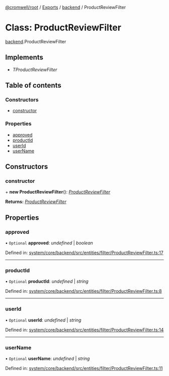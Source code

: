 [@cromwell/root](../README.md) / [Exports](../modules.md) / [backend](../modules/backend.md) / ProductReviewFilter

# Class: ProductReviewFilter

[backend](../modules/backend.md).ProductReviewFilter

## Implements

* *TProductReviewFilter*

## Table of contents

### Constructors

- [constructor](backend.productreviewfilter.md#constructor)

### Properties

- [approved](backend.productreviewfilter.md#approved)
- [productId](backend.productreviewfilter.md#productid)
- [userId](backend.productreviewfilter.md#userid)
- [userName](backend.productreviewfilter.md#username)

## Constructors

### constructor

\+ **new ProductReviewFilter**(): [*ProductReviewFilter*](backend.productreviewfilter.md)

**Returns:** [*ProductReviewFilter*](backend.productreviewfilter.md)

## Properties

### approved

• `Optional` **approved**: *undefined* \| *boolean*

Defined in: [system/core/backend/src/entities/filter/ProductReviewFilter.ts:17](https://github.com/CromwellCMS/Cromwell/blob/8568c07/system/core/backend/src/entities/filter/ProductReviewFilter.ts#L17)

___

### productId

• `Optional` **productId**: *undefined* \| *string*

Defined in: [system/core/backend/src/entities/filter/ProductReviewFilter.ts:8](https://github.com/CromwellCMS/Cromwell/blob/8568c07/system/core/backend/src/entities/filter/ProductReviewFilter.ts#L8)

___

### userId

• `Optional` **userId**: *undefined* \| *string*

Defined in: [system/core/backend/src/entities/filter/ProductReviewFilter.ts:14](https://github.com/CromwellCMS/Cromwell/blob/8568c07/system/core/backend/src/entities/filter/ProductReviewFilter.ts#L14)

___

### userName

• `Optional` **userName**: *undefined* \| *string*

Defined in: [system/core/backend/src/entities/filter/ProductReviewFilter.ts:11](https://github.com/CromwellCMS/Cromwell/blob/8568c07/system/core/backend/src/entities/filter/ProductReviewFilter.ts#L11)

